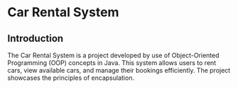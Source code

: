# Car Rental System

## Introduction
The Car Rental System is a project developed by use of Object-Oriented Programming (OOP) concepts in Java. This system allows users to rent cars, view available cars, and manage their bookings efficiently. The project showcases the principles of encapsulation.

